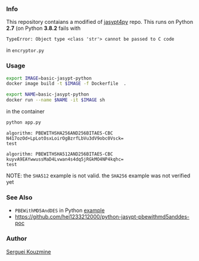 ### Info

This repository contaians a modified of [jasypt4py](https://github.com/fareliner/jasypt4py/tree/master/jasypt4py) repo. This runs on Python __2.7__ (on  Python __3.8.2__ fails with

```text
TypeError: Object type <class 'str'> cannot be passed to C code
```
in `encryptor.py`

### Usage

```sh
export IMAGE=basic-jasypt-python
docker image build -t $IMAGE -f Dockerfile  .
```
```sh
export NAME=basic-jasypt-python
docker run --name $NAME -it $IMAGE sh
```

in the container
```sh
python app.py
```
```text
algorithm: PBEWITHSHA256AND256BITAES-CBC
N417ozOd+LpLotOsxLoirOgBzrfLbVu3dV9obc0Vsck=
test
```
```text
algorithm: PBEWITHSHA512AND256BITAES-CBC
kuyvA9EAYwwussMaD4Lvwan4s4dq5jRGkMO4NP4kqhc=
test
```

NOTE: the `SHA512` example is not valid. the `SHA256` example was not verified yet

### See Also 
  * `PBEWithMD5AndDES` in Python [example](https://github.com/lemonprogis/python-jasypt)
  * https://github.com/hei1233212000/python-jasypt-pbewithmd5anddes-poc

### Author
[Serguei Kouzmine](kouzmine_serguei@yahoo.com)
